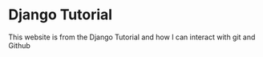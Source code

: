 # Django Tutorial 


This website is from the Django Tutorial and how I can interact with git and Github 
